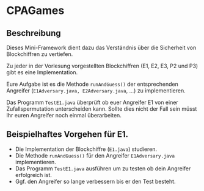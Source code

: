 # CPAGames

## Beschreibung

Dieses Mini-Framework dient dazu das Verständnis über die Sicherheit
von Blockchiffren zu vertiefen.

Zu jeder in der Vorlesung vorgestellten Blockchiffren (E1, E2, E3, P2 und P3)
gibt es eine Implementation.

Eure Aufgabe ist es die Methode `runAndGuess()` der entsprechenden
Angreifer (`E1Adversary.java, E2Adversary.java`, ...)  zu
implementieren.

Das Programm `TestE1.java` überprüft ob euer Angreifer E1 von einer
Zufallspermutation unterscheiden kann. Sollte dies nicht der Fall sein
müsst Ihr euren Angreifer noch einmal überarbeiten.



## Beispielhaftes Vorgehen für E1.

* Die Implementation der Blockchiffre (`E1.java`) studieren.
* Die Methode `runAndGuess()` für den Angreifer `E1Adversary.java` implementieren.
* Das Programm `TestE1.java` ausführen um zu testen ob dein Angreifer erfolgreich ist.
* Ggf. den Angreifer so lange verbessern bis er den Test besteht.



